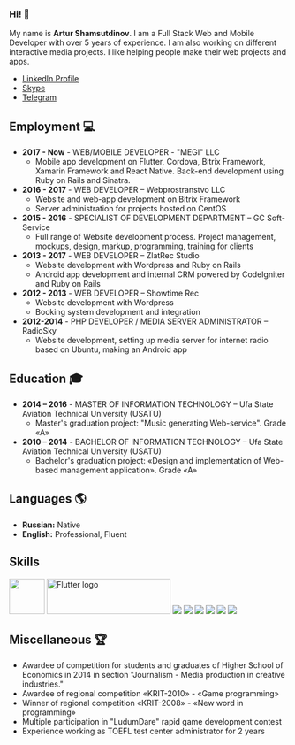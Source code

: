 ### Hi! 👋

My name is **Artur Shamsutdinov**. 
I am a Full Stack Web and Mobile Developer with over 5 years of experience. I am also working on different interactive media projects. I like helping people make their web projects and apps.

- [LinkedIn Profile](http://linkedin.com/in/rocketstorm)
- [Skype](skype:rocketstormweb)
- [Telegram](https://telegram.me/roketpik)

## Employment 💻

- **2017 - Now** - WEB/MOBILE DEVELOPER - "MEGI" LLC
    - Mobile app development on Flutter, Cordova, Bitrix Framework, Xamarin Framework and React Native. Back-end development using Ruby on Rails and Sinatra.
- **2016 - 2017** - WEB DEVELOPER – Webprostranstvo LLC
    - Website and web-app development on Bitrix Framework
    - Server administration for projects hosted on CentOS
- **2015 - 2016** - SPECIALIST OF DEVELOPMENT DEPARTMENT – GC Soft-Service
    - Full range of Website development process. Project management, mockups, design, markup, programming, training for clients
- **2013 - 2017** - WEB DEVELOPER – ZlatRec Studio
    - Website development with Wordpress and Ruby on Rails
    - Android app development and internal CRM powered by CodeIgniter and Ruby on Rails
- **2012 - 2013** - WEB DEVELOPER – Showtime Rec
    - Website development with Wordpress
    - Booking system development and integration
- **2012-2014** - PHP DEVELOPER / MEDIA SERVER ADMINISTRATOR – RadioSky
    - Website development, setting up media server for internet radio based on Ubuntu, making an Android app
    
## Education 🎓

- **2014 – 2016** - MASTER OF INFORMATION TECHNOLOGY – Ufa State Aviation Technical University (USATU)
    - Master's graduation project: "Music generating Web-service". Grade «A»
- **2010 – 2014** - BACHELOR OF INFORMATION TECHNOLOGY – Ufa State Aviation Technical University (USATU)
    - Bachelor's graduation project: «Design and implementation of Web-based management application». Grade «A»
    
## Languages 🌎

- **Russian:** Native
- **English:** Professional, Fluent

## Skills
<img src="https://upload.wikimedia.org/wikipedia/commons/7/7e/Dart-logo.png" height="64"/>  <img alt="Flutter logo" height="64" width="224" src="https://flutter.dev/assets/flutter-lockup-1caf6476beed76adec3c477586da54de6b552b2f42108ec5bc68dc63bae2df75.png" integrity="sha256-HK9kdr7tdq3sPEd1htpU3mtVKy9CEI7FvGjcY7ri33U=" crossorigin="anonymous"> <img src="https://icongr.am/devicon/android-original.svg?size=64&color=currentColor"/> <img src="https://icongr.am/devicon/apple-original.svg?size=64&color=000000"/> <img src="https://icongr.am/devicon/linux-original.svg?size=64&color=000000"/> <img src="https://icongr.am/devicon/ruby-original.svg?size=64&color=000000"/> <img src="https://icongr.am/devicon/swift-original.svg?size=64&color=000000"/> <img src="https://icongr.am/devicon/git-original.svg?size=64&color=000000"/> 

## Miscellaneous 🏆

- Awardee of competition for students and graduates of Higher School of Economics in 2014 in section "Journalism - Media production in creative industries."
- Awardee of regional competition «KRIT-2010» - «Game programming»
- Winner of regional competition «KRIT-2008» - «New word in programming»
- Multiple participation in "LudumDare" rapid game development contest
- Experience working as TOEFL test center administrator for 2 years
